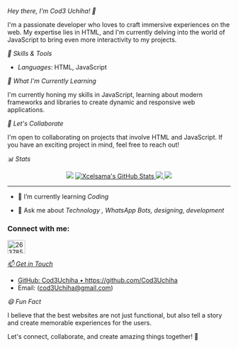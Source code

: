 *Hey there, I'm Cod3 Uchiha! 👋*

I'm a passionate developer who loves to craft immersive experiences on the web. My expertise lies in HTML, and I'm currently delving into the world of JavaScript to bring even more interactivity to my projects.

*🚀 Skills & Tools*

- *Languages:* HTML, JavaScript

*🌱 What I'm Currently Learning*

I'm currently honing my skills in JavaScript, learning about modern frameworks and libraries to create dynamic and responsive web applications.

*💬 Let's Collaborate*

I'm open to collaborating on projects that involve HTML and JavaScript. If you have an exciting project in mind, feel free to reach out!

*📊 Stats*

<div align="center">
    <a href="https://github.com/Cod3Uchiha"><img src="https://github-readme-streak-stats.herokuapp.com?user=Cod3Uchiha&theme=tokyonight&hide_border=false&properties=background&border=%239611C5FF" /></a>
    <a href="https://github.com/Cod3Uchiha"><img  alt="Xcelsama's GitHub Stats" src="https://awesome-github-stats.azurewebsites.net/user-stats/Cod3Uchiha?cardType=github&theme=github-dark&preferLogin=true" />
    <a href="https://github.com/Cod3Uchiha"><img src="https://github-profile-trophy.vercel.app/?username=Cod3Uchiha&theme=radical&margin-w=20&no-bg=true&no-frame=false" />
    <a href="https://github.com/DenverCoder1/readme-typing-svg"><img src="https://readme-typing-svg.herokuapp.com?font=Time+New+Roman&color=cyan&size=25&center=true&vCenter=true&width=600&height=100&lines=i+am+Cod3Uchiha+A+Passionate+Front-End+Developer,;Engineering+Student,;My+Hobby+Is+Coding,;Active+Learner/Researcher..<3"></a>
</div>
      
---

- 🌱 I’m currently learning *Coding*

- 💬 Ask me about *Technology , WhatsApp Bots, designing, development*

<h3 align="left">Connect with me:</h3>

<a href="http://wa.me/+263785028126" target="blank"><img align="center" src="https://raw.githubusercontent.com/rahuldkjain/github-profile-readme-generator/master/src/images/icons/Social/whatsapp.svg" alt="263785028126" height="30" width="40" />

*📫 Get in Touch*

- GitHub: Cod3Uchiha • https://github.com/Cod3Uchiha
- Email: (cod3Uchiha@gmail.com)

*😄 Fun Fact*

I believe that the best websites are not just functional, but also tell a story and create memorable experiences for the users.

Let's connect, collaborate, and create amazing things together! 🌟
